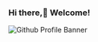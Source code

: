 ### Hi there,👋 Welcome!


![Github Profile Banner](https://github.com/jokababafx/jokababafx/assets/99862075/745570ad-9f44-46b9-b234-f141613da4d9)
